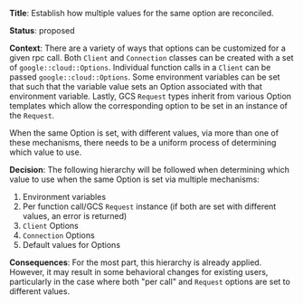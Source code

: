 **Title**: Establish how multiple values for the same option are reconciled.

**Status**: proposed

**Context**: There are a variety of ways that options can be customized for a
given rpc call. Both `Client` and `Connection` classes can be created with a set
of `google::cloud::Options`. Individual function calls in a `Client` can be
passed `google::cloud::Options`. Some environment variables can be set that
such that the variable value sets an Option associated with that environment
variable. Lastly, GCS `Request` types inherit from various Option templates
which allow the corresponding option to be set in an instance of the `Request`.

When the same Option is set, with different values, via more than one of these
mechanisms, there needs to be a uniform process of determining which value to
use.

**Decision**: The following hierarchy will be followed when determining which
value to use when the same Option is set via multiple mechanisms:

1. Environment variables
1. Per function call/GCS `Request` instance (if both are set with different values, an error is returned)
1. `Client` Options
1. `Connection` Options
1. Default values for Options

**Consequences**: For the most part, this hierarchy is already applied. However,
it may result in some behavioral changes for existing users, particularly in the
case where both "per call" and `Request` options are set to different values.
